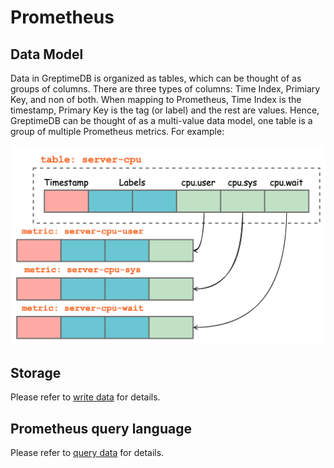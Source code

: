 # Prometheus

## Data Model

Data in GreptimeDB is organized as tables, which can be thought of as groups of columns. There are three types of columns: Time Index, Primiary Key, and non of both. When mapping to Prometheus, Time Index is the timestamp, Primary Key is the tag (or label) and the rest are values. Hence, GreptimeDB can be thought of as a multi-value data model, one table is a group of multiple Prometheus metrics. For example:

![Data Model](../../public/PromQL-multi-value-data-model.png)

## Storage

Please refer to [write data](../write-data/prometheus.md) for details.

## Prometheus query language

Please refer to [query data](../query-data/promql.md) for details.